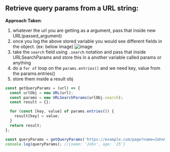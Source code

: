 ## Retrieve query params from a URL string:

**Approach Taken**:

1. whatever the url you are getting as a argument, pass that inside new URL(passed_argument)
2. once you log the above stored variable you would see different fields in the object. (ex: below image)
   ![image](https://github.com/saiteja-gatadi1996/interview_prep/assets/42731246/acd4c0c4-5fdb-434f-9d4a-18b7f52c332d)
3. take the `search` field using `.search` notation and pass that inside URLSearchParams and store this in a another variable called params or anything
4. do a `for of` loop on the `params.entries()` and we need key, value from the params.entries()
5. store them inside a result obj

```js
const getQueryParams = (url) => {
  const urlObj = new URL(url);
  const params = new URLSearchParams(urlObj.search);
  const result = {};

  for (const [key, value] of params.entries()) {
    result[key] = value;
  }
  return result;
};

const queryParams = getQueryParams('https://example.com/page?name=John&age=25');
console.log(queryParams); //{name: 'John', age: '25'}
```

